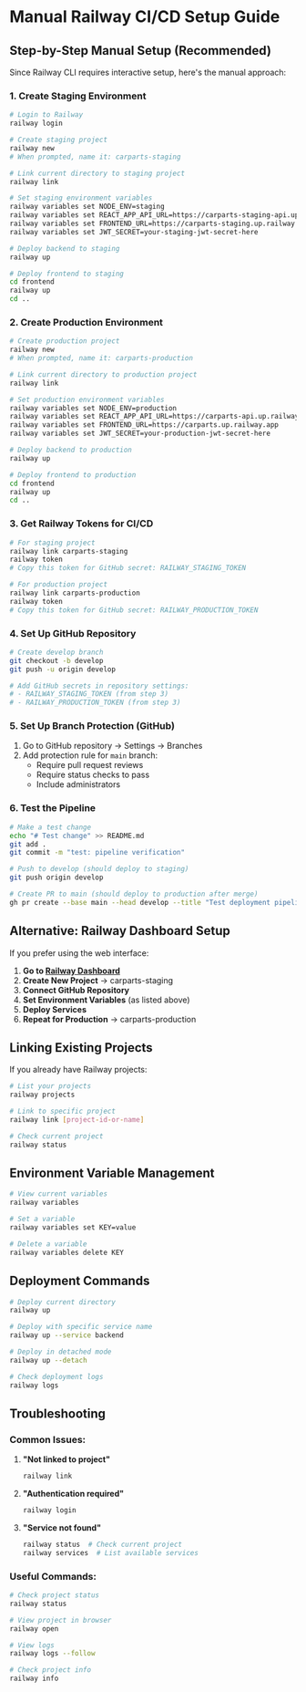 # Manual Railway CI/CD Setup Guide

## Step-by-Step Manual Setup (Recommended)

Since Railway CLI requires interactive setup, here's the manual approach:

### 1. Create Staging Environment

```bash
# Login to Railway
railway login

# Create staging project
railway new
# When prompted, name it: carparts-staging

# Link current directory to staging project
railway link

# Set staging environment variables
railway variables set NODE_ENV=staging
railway variables set REACT_APP_API_URL=https://carparts-staging-api.up.railway.app
railway variables set FRONTEND_URL=https://carparts-staging.up.railway.app
railway variables set JWT_SECRET=your-staging-jwt-secret-here

# Deploy backend to staging
railway up

# Deploy frontend to staging
cd frontend
railway up
cd ..
```

### 2. Create Production Environment

```bash
# Create production project
railway new
# When prompted, name it: carparts-production

# Link current directory to production project
railway link

# Set production environment variables
railway variables set NODE_ENV=production
railway variables set REACT_APP_API_URL=https://carparts-api.up.railway.app
railway variables set FRONTEND_URL=https://carparts.up.railway.app
railway variables set JWT_SECRET=your-production-jwt-secret-here

# Deploy backend to production
railway up

# Deploy frontend to production
cd frontend
railway up
cd ..
```

### 3. Get Railway Tokens for CI/CD

```bash
# For staging project
railway link carparts-staging
railway token
# Copy this token for GitHub secret: RAILWAY_STAGING_TOKEN

# For production project
railway link carparts-production
railway token
# Copy this token for GitHub secret: RAILWAY_PRODUCTION_TOKEN
```

### 4. Set Up GitHub Repository

```bash
# Create develop branch
git checkout -b develop
git push -u origin develop

# Add GitHub secrets in repository settings:
# - RAILWAY_STAGING_TOKEN (from step 3)
# - RAILWAY_PRODUCTION_TOKEN (from step 3)
```

### 5. Set Up Branch Protection (GitHub)

1. Go to GitHub repository → Settings → Branches
2. Add protection rule for `main` branch:
   - Require pull request reviews
   - Require status checks to pass
   - Include administrators

### 6. Test the Pipeline

```bash
# Make a test change
echo "# Test change" >> README.md
git add .
git commit -m "test: pipeline verification"

# Push to develop (should deploy to staging)
git push origin develop

# Create PR to main (should deploy to production after merge)
gh pr create --base main --head develop --title "Test deployment pipeline"
```

## Alternative: Railway Dashboard Setup

If you prefer using the web interface:

1. **Go to [Railway Dashboard](https://railway.app/dashboard)**
2. **Create New Project** → carparts-staging
3. **Connect GitHub Repository**
4. **Set Environment Variables** (as listed above)
5. **Deploy Services**
6. **Repeat for Production** → carparts-production

## Linking Existing Projects

If you already have Railway projects:

```bash
# List your projects
railway projects

# Link to specific project
railway link [project-id-or-name]

# Check current project
railway status
```

## Environment Variable Management

```bash
# View current variables
railway variables

# Set a variable
railway variables set KEY=value

# Delete a variable
railway variables delete KEY
```

## Deployment Commands

```bash
# Deploy current directory
railway up

# Deploy with specific service name
railway up --service backend

# Deploy in detached mode
railway up --detach

# Check deployment logs
railway logs
```

## Troubleshooting

### Common Issues:

1. **"Not linked to project"**
   ```bash
   railway link
   ```

2. **"Authentication required"**
   ```bash
   railway login
   ```

3. **"Service not found"**
   ```bash
   railway status  # Check current project
   railway services  # List available services
   ```

### Useful Commands:

```bash
# Check project status
railway status

# View project in browser
railway open

# View logs
railway logs --follow

# Check project info
railway info
```
